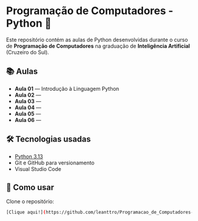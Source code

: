 # Programação de Computadores - Python 🐍

Este repositório contém as aulas de Python desenvolvidas durante o curso de **Programação de Computadores** na graduação de **Inteligência Artificial** (Cruzeiro do Sul).

## 📚 Aulas

- **Aula 01** — Introdução à Linguagem Python
- **Aula 02** — 
- **Aula 03** — 
- **Aula 04** — 
- **Aula 05** — 
- **Aula 06** — 

## 🛠️ Tecnologias usadas

- [Python 3.13](https://www.python.org/)
- Git e GitHub para versionamento
- Visual Studio Code

## 🚀 Como usar

Clone o repositório:
```bash
[Clique aqui!](https://github.com/leanttro/Programacao_de_Computadores-Python.git)
